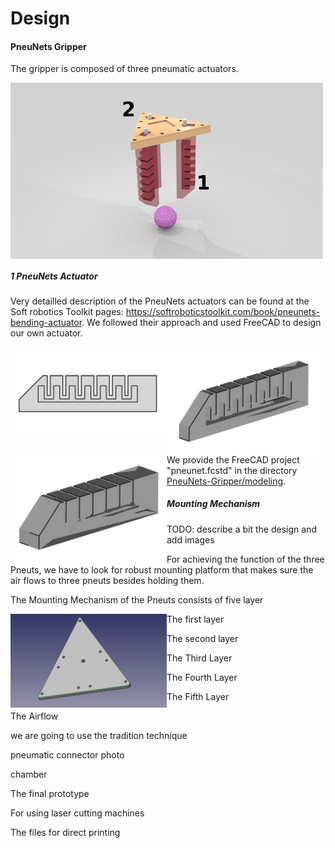 Design
=======================

#### PneuNets Gripper

The gripper is composed of three pneumatic actuators. 

<img src="../images/mockup_numbers.png" align="middle" width="500"/>


##### 1 PneuNets Actuator

Very detailled description of the PneuNets actuators can be found at the Soft robotics Toolkit pages: https://softroboticstoolkit.com/book/pneunets-bending-actuator. We followed their approach and used FreeCAD to design our own actuator.

<img src="../images/design1.png" align="left" width="250"/>
<img src="../images/design3.png" align="left" width="250"/>
<img src="../images/design2.png" align="left" width="250"/>

<br/><br/><br/><br/><br/><br/><br/><br/>
We provide the FreeCAD project "pneunet.fcstd" in the directory [PneuNets-Gripper/modeling](https://github.com/SofaDefrost/Tutorials/tree/master/PneuNets-Gripper/modeling).

##### Mounting Mechanism
TODO: describe a bit the design and add images

For achieving the function of the three Pneuts, we have to look for robust mounting platform that makes sure the air flows to three pneuts besides holding them.

The Mounting Mechanism of the Pneuts consists of five layer

The first layer
<img src="../images/firstlayer.png" align="left" width="250"/>

The second layer


The Third Layer


The Fourth Layer

The Fifth Layer



The Airflow

we are going to use the tradition technique

pneumatic connector photo


chamber



The final prototype



For using laser cutting machines


The files for direct printing




